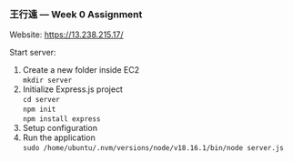 
### 王行遠 — Week 0 Assignment 

Website: https://13.238.215.17/

Start server:
1. Create a new folder inside EC2 \
` mkdir server `
2. Initialize Express.js project \
` cd server ` \
` npm init ` \
` npm install express ` 
3. Setup configuration 
4. Run the application \
` sudo /home/ubuntu/.nvm/versions/node/v18.16.1/bin/node server.js ` 

